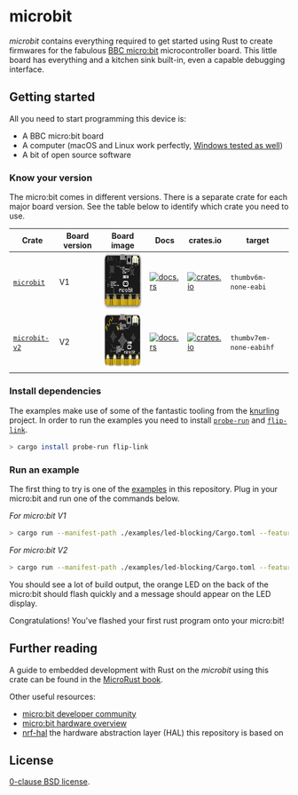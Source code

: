 # microbit

_microbit_ contains everything required to get started using Rust to create firmwares for the fabulous
[BBC micro:bit](https://microbit.org) microcontroller board. This little board has everything and a kitchen sink built-in,
even a capable debugging interface.

## Getting started

All you need to start programming this device is:

* A BBC micro:bit board
* A computer (macOS and Linux work perfectly, [Windows tested as well](http://flames-of-code.netlify.com/blog/rust-microbit-windows/))
* A bit of open source software

### Know your version

The micro:bit comes in different versions. There is a separate crate for each major board version. See the table below to identify
which crate you need to use.

| Crate                          | Board version | Board image | Docs | crates.io | target |
| ------------------------------ | ------------- | ----------- | ---- | --------- | ------ |
| [`microbit`](./microbit)       | V1 | [<img src="https://github.com/microbit-foundation/microbit-svg/raw/master/microbit-drawing-back-1-5.png" width="124px" height="100px">](https://github.com/microbit-foundation/microbit-svg/blob/master/microbit-drawing-back-1-5.png) | [![docs.rs](https://docs.rs/microbit/badge.svg)](https://docs.rs/microbit) | [![crates.io](https://img.shields.io/crates/d/microbit.svg)](https://crates.io/crates/microbit) | `thumbv6m-none-eabi` |
| [`microbit-v2`](./microbit-v2) | V2 | [<img src="https://github.com/microbit-foundation/microbit-svg/raw/master/microbit-drawing-back-2.png" width="124px" height="100px">](https://github.com/microbit-foundation/microbit-svg/blob/master/microbit-drawing-back-2.png) | [![docs.rs](https://docs.rs/microbit-v2/badge.svg)](https://docs.rs/microbit-v2) | [![crates.io](https://img.shields.io/crates/d/microbit-v2.svg)](https://crates.io/crates/microbit-v2) | `thumbv7em-none-eabihf` |

### Install dependencies

The examples make use of some of the fantastic tooling from the [knurling](https://knurling.ferrous-systems.com/) project.
In order to run the examples you need to install [`probe-run`](https://github.com/knurling-rs/probe-run#installation)
and [`flip-link`](https://github.com/knurling-rs/flip-link#installation).

```bash
> cargo install probe-run flip-link
```

### Run an example

The first thing to try is one of the [examples](./examples) in this repository. Plug in your micro:bit and
run one of the commands below.

*For micro:bit V1*
```bash
> cargo run --manifest-path ./examples/led-blocking/Cargo.toml --features v1 --target thumbv6m-none-eabi
```

*For micro:bit V2*
```bash
> cargo run --manifest-path ./examples/led-blocking/Cargo.toml --features v2 --target thumbv7em-none-eabihf
```

You should see a lot of build output, the orange LED on the back of the micro:bit should flash quickly and
a message should appear on the LED display.

Congratulations! You've flashed your first rust program onto your micro:bit!

## Further reading

A guide to embedded development with Rust on the _microbit_ using this crate can be found in the [MicroRust book](https://droogmic.github.io/microrust/).

Other useful resources:
- [micro:bit developer community](https://tech.microbit.org)
- [micro:bit hardware overview](https://tech.microbit.org/hardware/)
- [nrf-hal](https://github.com/nrf-rs/nrf-hal#readme) the hardware abstraction layer (HAL) this repository is based on

## License

[0-clause BSD license](LICENSE-0BSD.txt).
